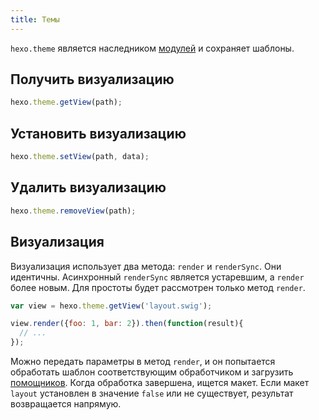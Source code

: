 ```yaml
---
title: Темы
---
```

`hexo.theme` является наследником [модулей](box.html) и сохраняет шаблоны.

## Получить визуализацию

``` js
hexo.theme.getView(path);
```

## Установить визуализацию

``` js
hexo.theme.setView(path, data);
```

## Удалить визуализацию

``` js
hexo.theme.removeView(path);
```

## Визуализация

Визуализация использует два метода: `render` и `renderSync`. Они идентичны. Асинхронный `renderSync` является устаревшим, а `render` более новым. Для простоты будет рассмотрен только метод `render`.

``` js
var view = hexo.theme.getView('layout.swig');

view.render({foo: 1, bar: 2}).then(function(result){
  // ...
});
```

Можно передать параметры в метод `render`, и он попытается обработать шаблон соответствующим обработчиком и загрузить [помощников](helper.html). Когда обработка завершена, ищется макет. Если макет `layout` установлен в значение `false` или не существует, результат возвращается напрямую.
